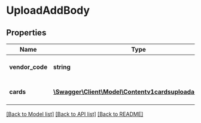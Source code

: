 # UploadAddBody

## Properties
Name | Type | Description | Notes
------------ | ------------- | ------------- | -------------
**vendor_code** | **string** | Артикул существующей НМ в КТ | [optional] 
**cards** | [**\Swagger\Client\Model\Contentv1cardsuploadaddCards[]**](Contentv1cardsuploadaddCards.md) | Массив НМ которые хотим добавить к КТ | [optional] 

[[Back to Model list]](../../README.md#documentation-for-models) [[Back to API list]](../../README.md#documentation-for-api-endpoints) [[Back to README]](../../README.md)

